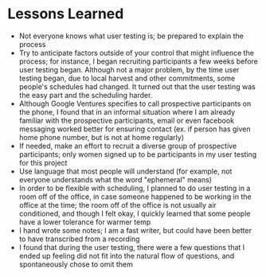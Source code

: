 # Lessons Learned

* Not everyone knows what user testing is; be prepared to explain the process
* Try to anticipate factors outside of your control that might influence the process; for instance, I began recruiting participants a few weeks before user testing began. Although not a major problem, by the time user testing began, due to local harvest and other commitments, some people's schedules had changed. It turned out that the user testing was the easy part and the scheduling harder. 
* Although Google Ventures specifies to call prospective participants on the phone, I found that in an informal situation where I am already familiar with the prospective participants, email or even facebook messaging worked better for ensuring contact (ex. if person has given home phone number, but is not at home regularly)
* If needed, make an effort to recruit a diverse group of prospective participants; only women signed up to be participants in my user testing for this project
* Use language that most people will understand (for example, not everyone understands what the word "ephemeral" means)
* In order to be flexible with scheduling, I planned to do user testing in a room off of the office, in case someone happened to be working in the office at the time; the room off of the office is not usually air conditioned, and though I felt okay, I quickly learned that some people have a lower tolerance for warmer temp
* I hand wrote some notes; I am a fast writer, but could have been better to have transcribed from a recording 
* I found that during the user testing, there were a few questions that I ended up feeling did not fit into the natural flow of questions, and spontaneously chose to omit them
